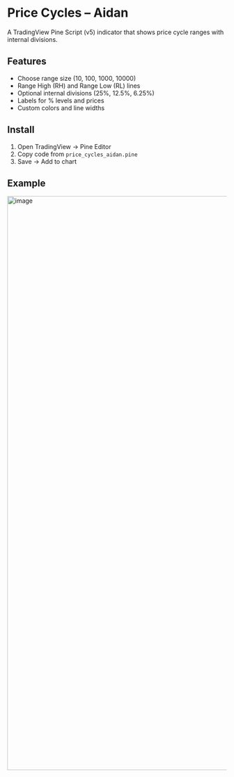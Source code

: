 # Price Cycles – Aidan

A TradingView Pine Script (v5) indicator that shows price cycle ranges with internal divisions.

## Features
- Choose range size (10, 100, 1000, 10000)
- Range High (RH) and Range Low (RL) lines
- Optional internal divisions (25%, 12.5%, 6.25%)
- Labels for % levels and prices
- Custom colors and line widths

## Install
1. Open TradingView → Pine Editor
2. Copy code from `price_cycles_aidan.pine`
3. Save → Add to chart

## Example



<img width="3154" height="1318" alt="image" src="https://github.com/user-attachments/assets/b1796203-c139-4e91-8c49-07559adc9cb3" />
